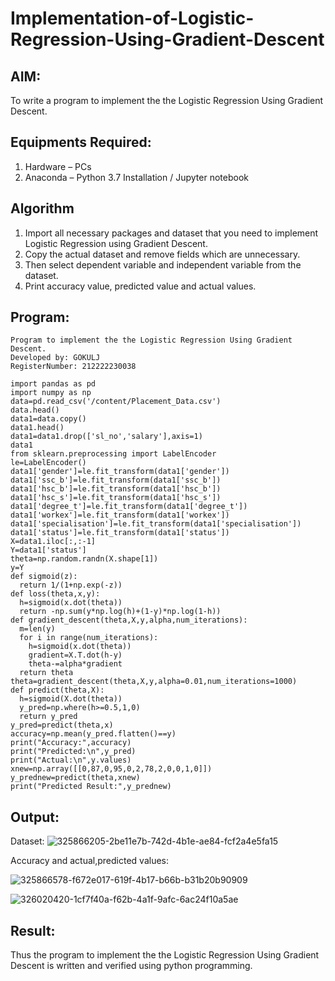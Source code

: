 # Implementation-of-Logistic-Regression-Using-Gradient-Descent

## AIM:
To write a program to implement the the Logistic Regression Using Gradient Descent.

## Equipments Required:
1. Hardware – PCs
2. Anaconda – Python 3.7 Installation / Jupyter notebook

## Algorithm
1. Import all necessary packages and dataset that you need to implement Logistic Regression using Gradient Descent.
2. Copy the actual dataset and remove fields which are unnecessary.
3. Then select dependent variable and independent variable from the dataset.
4. Print accuracy value, predicted value and actual values.

## Program:
``` 
Program to implement the the Logistic Regression Using Gradient Descent.
Developed by: GOKULJ
RegisterNumber: 212222230038
```
```
import pandas as pd
import numpy as np
data=pd.read_csv('/content/Placement_Data.csv')
data.head()
data1=data.copy()
data1.head()
data1=data1.drop(['sl_no','salary'],axis=1)
data1
from sklearn.preprocessing import LabelEncoder
le=LabelEncoder()
data1['gender']=le.fit_transform(data1['gender'])
data1['ssc_b']=le.fit_transform(data1['ssc_b'])
data1['hsc_b']=le.fit_transform(data1['hsc_b'])
data1['hsc_s']=le.fit_transform(data1['hsc_s'])
data1['degree_t']=le.fit_transform(data1['degree_t'])
data1['workex']=le.fit_transform(data1['workex'])
data1['specialisation']=le.fit_transform(data1['specialisation'])
data1['status']=le.fit_transform(data1['status'])
X=data1.iloc[:,:-1]
Y=data1['status']
theta=np.random.randn(X.shape[1])
y=Y
def sigmoid(z):
  return 1/(1+np.exp(-z))
def loss(theta,x,y):
  h=sigmoid(x.dot(theta))
  return -np.sum(y*np.log(h)+(1-y)*np.log(1-h))
def gradient_descent(theta,X,y,alpha,num_iterations):
  m=len(y)
  for i in range(num_iterations):
    h=sigmoid(x.dot(theta))
    gradient=X.T.dot(h-y)
    theta-=alpha*gradient
  return theta
theta=gradient_descent(theta,X,y,alpha=0.01,num_iterations=1000)
def predict(theta,X):
  h=sigmoid(X.dot(theta))
  y_pred=np.where(h>=0.5,1,0)
  return y_pred
y_pred=predict(theta,x)
accuracy=np.mean(y_pred.flatten()==y)
print("Accuracy:",accuracy)
print("Predicted:\n",y_pred)
print("Actual:\n",y.values)
xnew=np.array([[0,87,0,95,0,2,78,2,0,0,1,0]])
y_prednew=predict(theta,xnew)
print("Predicted Result:",y_prednew)
```

## Output:

Dataset:
![325866205-2be11e7b-742d-4b1e-ae84-fcf2a4e5fa15](https://github.com/Gokul0117/-Implementation-of-Logistic-Regression-Using-Gradient-Descent/assets/121165938/98a33475-2ecf-4d31-8a17-51c26a3323fc)

Accuracy and actual,predicted values:

![325866578-f672e017-619f-4b17-b66b-b31b20b90909](https://github.com/Gokul0117/-Implementation-of-Logistic-Regression-Using-Gradient-Descent/assets/121165938/21686b48-2d19-4a46-be7a-ba5f4fca82b3)


![326020420-1cf7f40a-f62b-4a1f-9afc-6ac24f10a5ae](https://github.com/Gokul0117/-Implementation-of-Logistic-Regression-Using-Gradient-Descent/assets/121165938/0fef11fa-813e-47d9-9d0c-b586a1df006e)



## Result:
Thus the program to implement the the Logistic Regression Using Gradient Descent is written and verified using python programming.

